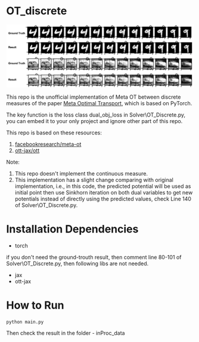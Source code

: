 # OT_discrete
<img src="result.png" width="auto" >

This repo is the unofficial implementation of Meta OT between discrete measures of the paper [Meta Optimal Transport](https://arxiv.org/abs/2206.05262), which is based on PyTorch.

The key function is the loss class dual_obj_loss in Solver\OT_Discrete.py, you can embed it to your only project and ignore other part of this repo.

This repo is based on these resources:
1. [facebookresearch/meta-ot](https://github.com/facebookresearch/meta-ot)
2. [ott-jax/ott](https://github.com/ott-jax/ott)

Note: 
1. This repo doesn't implement the continuous measure.
2. This implementation has a slight change comparing with original implementation, i.e., in this code, the predicted potential will be used as initial point then use Sinkhorn iteration on both dual variables to get new potentials instead of directly using the predicted values, check Line 140 of Solver\OT_Discrete.py.

# Installation Dependencies
* torch

if you don't need the ground-trouth result, then comment line 80-101 of Solver\OT_Discrete.py, then following libs are not needed.
* jax 
* ott-jax

# How to Run
```
python main.py
```
Then check the result in the folder - inProc_data
